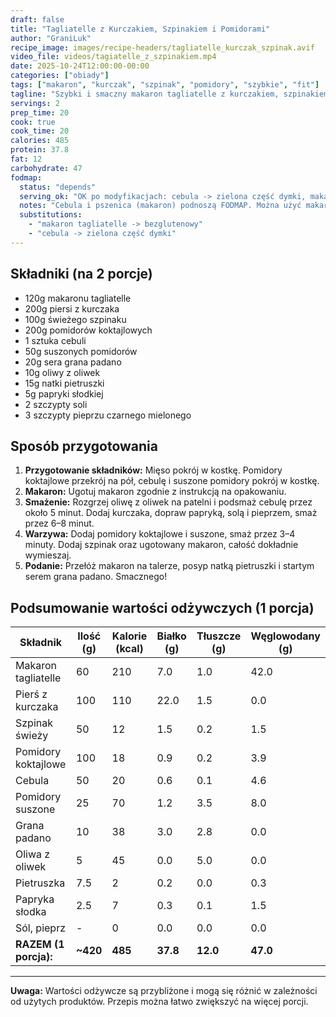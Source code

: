 ```yaml
---
draft: false  
title: "Tagliatelle z Kurczakiem, Szpinakiem i Pomidorami"  
author: "GraniLuk"  
recipe_image: images/recipe-headers/tagliatelle_kurczak_szpinak.avif
video_file: videos/tagiatelle_z_szpinakiem.mp4
date: 2025-10-24T12:00:00-00:00  
categories: ["obiady"]  
tags: ["makaron", "kurczak", "szpinak", "pomidory", "szybkie", "fit"]  
tagline: "Szybki i smaczny makaron tagliatelle z kurczakiem, szpinakiem i pomidorami w 20 minut."  
servings: 2  
prep_time: 20  
cook: true  
cook_time: 20  
calories: 485
protein: 37.8
fat: 12
carbohydrate: 47
fodmap:
  status: "depends"
  serving_ok: "OK po modyfikacjach: cebula -> zielona część dymki, makaron bezglutenowy"
  notes: "Cebula i pszenica (makaron) podnoszą FODMAP. Można użyć makaronu bezglutenowego i zamienić cebulę na dymkę."
  substitutions:
    - "makaron tagliatelle -> bezglutenowy"
    - "cebula -> zielona część dymki"
---
```


## Składniki (na 2 porcje)
*   120g makaronu tagliatelle
*   200g piersi z kurczaka
*   100g świeżego szpinaku
*   200g pomidorów koktajlowych
*   1 sztuka cebuli
*   50g suszonych pomidorów
*   20g sera grana padano
*   10g oliwy z oliwek
*   15g natki pietruszki
*   5g papryki słodkiej
*   2 szczypty soli
*   3 szczypty pieprzu czarnego mielonego

## Sposób przygotowania
1.  **Przygotowanie składników:** Mięso pokrój w kostkę. Pomidory koktajlowe przekrój na pół, cebulę i suszone pomidory pokrój w kostkę.
2.  **Makaron:** Ugotuj makaron zgodnie z instrukcją na opakowaniu.
3.  **Smażenie:** Rozgrzej oliwę z oliwek na patelni i podsmaż cebulę przez około 5 minut. Dodaj kurczaka, dopraw papryką, solą i pieprzem, smaż przez 6–8 minut.
4.  **Warzywa:** Dodaj pomidory koktajlowe i suszone, smaż przez 3–4 minuty. Dodaj szpinak oraz ugotowany makaron, całość dokładnie wymieszaj.
5.  **Podanie:** Przełóż makaron na talerze, posyp natką pietruszki i startym serem grana padano. Smacznego!

## Podsumowanie wartości odżywczych (1 porcja)

| Składnik           | Ilość (g) | Kalorie (kcal) | Białko (g) | Tłuszcze (g) | Węglowodany (g) |
|--------------------|-----------|----------------|------------|--------------|-----------------|
| Makaron tagliatelle| 60        | 210            | 7.0        | 1.0          | 42.0            |
| Pierś z kurczaka   | 100       | 110            | 22.0       | 1.5          | 0.0             |
| Szpinak świeży     | 50        | 12             | 1.5        | 0.2          | 1.5             |
| Pomidory koktajlowe| 100       | 18             | 0.9        | 0.2          | 3.9             |
| Cebula             | 50        | 20             | 0.6        | 0.1          | 4.6             |
| Pomidory suszone   | 25        | 70             | 1.2        | 3.5          | 8.0             |
| Grana padano       | 10        | 38             | 3.0        | 2.8          | 0.0             |
| Oliwa z oliwek     | 5         | 45             | 0.0        | 5.0          | 0.0             |
| Pietruszka         | 7.5       | 2              | 0.2        | 0.0          | 0.3             |
| Papryka słodka     | 2.5       | 7              | 0.3        | 0.1          | 1.5             |
| Sól, pieprz        | -         | 0              | 0.0        | 0.0          | 0.0             |
| **RAZEM (1 porcja):** | **~420** | **485** | **37.8** | **12.0** | **47.0** |

---

**Uwaga:** Wartości odżywcze są przybliżone i mogą się różnić w zależności od użytych produktów. Przepis można łatwo zwiększyć na więcej porcji.
